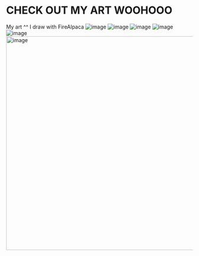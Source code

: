 # CHECK OUT MY ART WOOHOOO
My art ^^ I draw with FireAlpaca
![image](https://github.com/user-attachments/assets/2e784cfb-4efb-448b-bda9-1de34a412758)
![image](https://github.com/user-attachments/assets/e808f22e-3d0f-4bd6-b73c-5279dfae79a2)
![image](https://github.com/user-attachments/assets/14f89af4-1a7a-4546-ae64-4c0ec8e869f6)
![image](https://github.com/user-attachments/assets/6b2550a5-dfc7-46b2-9e30-d80ddbe20eb5)
![image](https://github.com/user-attachments/assets/8f42736c-9836-4397-9cb2-9a6231f77d5c)
<img width="576" alt="image" src="https://github.com/user-attachments/assets/616f59ab-3bdc-436f-bd93-12cc305da472" />
